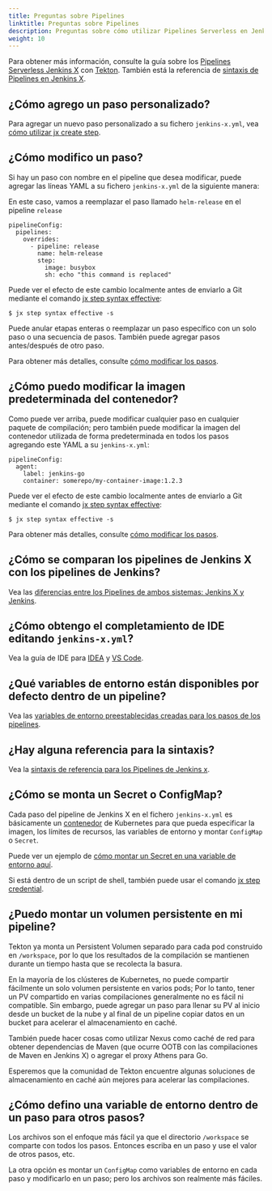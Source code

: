```yaml
---
title: Preguntas sobre Pipelines
linktitle: Preguntas sobre Pipelines
description: Preguntas sobre cómo utilizar Pipelines Serverless en Jenkins X
weight: 10
---
```


Para obtener más información, consulte la guía sobre los [Pipelines Serverless Jenkins X](/es/docs/concepts/jenkins-x-pipelines/) con [Tekton](https://tekton.dev/). También está la referencia de [sintaxis de Pipelines en Jenkins X](/docs/reference/pipeline-syntax-reference/).

## ¿Cómo agrego un paso personalizado?

Para agregar un nuevo paso personalizado a su fichero `jenkins-x.yml`, vea [cómo utilizar jx create step](/es/docs/concepts/jenkins-x-pipelines/#personalizar-el-pipelines).

## ¿Cómo modifico un paso?

Si hay un paso con nombre en el pipeline que desea modificar, puede agregar las líneas YAML a su fichero `jenkins-x.yml` de la siguiente manera:

En este caso, vamos a reemplazar el paso llamado `helm-release` en el pipeline `release`

```
pipelineConfig:
  pipelines:
    overrides:
      - pipeline: release
        name: helm-release
        step:
          image: busybox
          sh: echo "this command is replaced"
```

Puede ver el efecto de este cambio localmente antes de enviarlo a Git mediante el comando [jx step syntax effective](/commands/jx_step_syntax_effective/):

```
$ jx step syntax effective -s
```

Puede anular etapas enteras o reemplazar un paso específico con un solo paso o una secuencia de pasos. También puede agregar pasos antes/después de otro paso.

Para obtener más detalles, consulte [cómo modificar los pasos](/docs/reference/pipeline-syntax-reference/#specifying-and-overriding-release-pull-request-and-feature-pipelines).

## ¿Cómo puedo modificar la imagen predeterminada del contenedor?

Como puede ver arriba, puede modificar cualquier paso en cualquier paquete de compilación; pero también puede modificar la imagen del contenedor utilizada de forma predeterminada en todos los pasos agregando este YAML a su `jenkins-x.yml`:

```
pipelineConfig:
  agent:
    label: jenkins-go
    container: somerepo/my-container-image:1.2.3
```

Puede ver el efecto de este cambio localmente antes de enviarlo a Git mediante el comando [jx step syntax effective](/commands/jx_step_syntax_effective/):

```
$ jx step syntax effective -s
```

Para obtener más detalles, consulte [cómo modificar los pasos](/docs/reference/pipeline-syntax-reference/#specifying-and-overriding-release-pull-request-and-feature-pipelines).

## ¿Cómo se comparan los pipelines de Jenkins X con los pipelines de Jenkins?

Vea las [diferencias entre los Pipelines de ambos sistemas: Jenkins X y Jenkins](/es/docs/concepts/jenkins-x-pipelines/#diferencias-con-los-pipelines-de-jenkins).

## ¿Cómo obtengo el completamiento de IDE editando `jenkins-x.yml`?

Vea la guía de IDE para [IDEA](/es/docs/concepts/jenkins-x-pipelines/#modificaciones-en-idea) y [VS Code](/es/docs/concepts/jenkins-x-pipelines/#modificaciones-en-vs-code).

## ¿Qué variables de entorno están disponibles por defecto dentro de un pipeline?

Vea las [variables de entorno preestablecidas creadas para los pasos de los pipelines](/es/docs/concepts/jenkins-x-pipelines/#variables-de-entorno-predeterminadas).

## ¿Hay alguna referencia para la sintaxis?

Vea la [sintaxis de referencia para los Pipelines de Jenkins x](/docs/reference/pipeline-syntax-reference/).

## ¿Cómo se monta un Secret o ConfigMap?

Cada paso del pipeline de Jenkins X en el fichero `jenkins-x.yml` es básicamente un [contenedor](https://kubernetes.io/docs/reference/generated/kubernetes-api/v1.15/#container-v1-core) de Kubernetes para que pueda especificar la imagen, los límites de recursos, las variables de entorno y montar `ConfigMap` o `Secret`.

Puede ver un ejemplo de [cómo montar un Secret en una variable de entorno aquí](/docs/reference/pipeline-syntax-reference/#full-pipeline-definition-in-jenkins-x-yml).

Si está dentro de un script de shell, también puede usar el comando [jx step credential](/commands/jx_step_credential/).

## ¿Puedo montar un volumen persistente en mi pipeline?

Tekton ya monta un Persistent Volumen separado para cada pod construido en `/workspace`, por lo que los resultados de la compilación se mantienen durante un tiempo hasta que se recolecta la basura.

En la mayoría de los clústeres de Kubernetes, no puede compartir fácilmente un solo volumen persistente en varios pods; Por lo tanto, tener un PV compartido en varias compilaciones generalmente no es fácil ni compatible. Sin embargo, puede agregar un paso para llenar su PV al inicio desde un bucket de la nube y al final de un pipeline copiar datos en un bucket para acelerar el almacenamiento en caché.

También puede hacer cosas como utilizar Nexus como caché de red para obtener dependencias de Maven (que ocurre OOTB con las compilaciones de Maven en Jenkins X) o agregar el proxy Athens para Go.

Esperemos que la comunidad de Tekton encuentre algunas soluciones de almacenamiento en caché aún mejores para acelerar las compilaciones.

## ¿Cómo defino una variable de entorno dentro de un paso para otros pasos?

Los archivos son el enfoque más fácil ya que el directorio `/workspace` se comparte con todos los pasos. Entonces escriba en un paso y use el valor de otros pasos, etc.

La otra opción es montar un `ConfigMap` como variables de entorno en cada paso y modificarlo en un paso; pero los archivos son realmente más fáciles.